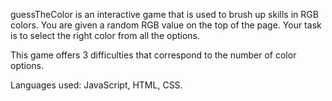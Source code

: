 guessTheColor is an interactive game that is used to brush up skills in RGB colors.
You are given a random RGB value on the top of the page.
Your task is to select the right color from all the options.

This game offers 3 difficulties that correspond to the number of color options.

Languages used: JavaScript, HTML, CSS.
